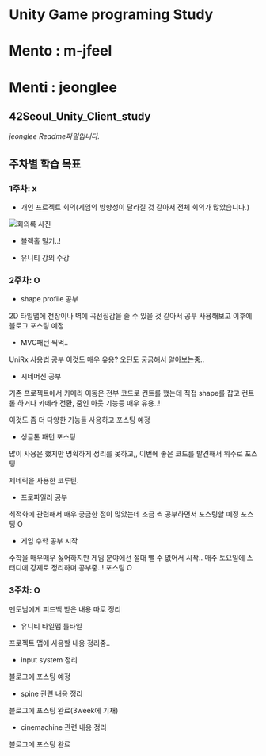 # Unity Game programing Study

# Mento : m-jfeel

# Menti : jeonglee

## 42Seoul_Unity_Client_study

*jeonglee Readme파일입니다.*  

## 주차별 학습 목표  

### **1주차**: x

- 개인 프로젝트 회의(게임의 방향성이 달라질 것 같아서 전체 회의가 많았습니다.)  

![회의록 사진](/images/meeting.png)  

- 블랙홀 밀기..!  

- 유니티 강의 수강

### **2주차**: O

- shape profile 공부

2D 타일맵에 천장이나 벽에 곡선질감을 줄 수 있을 것 같아서 공부
사용해보고 이후에 블로그 포스팅 예정

- MVC패턴 찍먹..  

UniRx 사용법 공부 이것도 매우 유용? 오딘도 궁금해서 알아보는중..  

- 시네머신 공부

기존 프로젝트에서 카메라 이동은 전부 코드로 컨트롤 했는데 직접 shape를 잡고 컨트롤 하거나 카메라 전환, 줌인 아웃 기능등 매우 유용..!  

이것도 좀 더 다양한 기능들 사용하고 포스팅 예정

- 싱글톤 패턴 포스팅

많이 사용은 했지만 명확하게 정리를 못하고,, 이번에 좋은 코드를 발견해서 위주로 포스팅  

제네릭을 사용한 코루틴.

- 프로파일러 공부 

최적화에 관련해서 매우 궁금한 점이 많았는데 조금 씩 공부하면서 포스팅할 예정 
포스팅 O

- 게임 수학 공부 시작  

수학을 매우매우 싫어하지만 게임 분야에선 절대 뺄 수 없어서 시작..
매주 토요일에 스터디에 강제로 정리하며 공부중..! 
포스팅 O

### **3주차**: O

멘토님에게 피드백 받은 내용 따로 정리

- 유니티 타일맵 룰타일
  
프로젝트 맵에 사용할 내용 정리중..  

- input system 정리

블로그에 포스팅 예정

- spine 관련 내용 정리

블로그에 포스팅 완료(3week에 기재)

- cinemachine 관련 내용 정리 

블로그에 포스팅 완료
